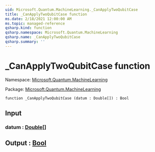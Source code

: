 ```yaml
---
uid: Microsoft.Quantum.MachineLearning._CanApplyTwoQubitCase
title: _CanApplyTwoQubitCase function
ms.date: 2/18/2021 12:00:00 AM
ms.topic: managed-reference
qsharp.kind: function
qsharp.namespace: Microsoft.Quantum.MachineLearning
qsharp.name: _CanApplyTwoQubitCase
qsharp.summary: ''
---
```


# _CanApplyTwoQubitCase function

Namespace: [Microsoft.Quantum.MachineLearning](xref:Microsoft.Quantum.MachineLearning)

Package: [Microsoft.Quantum.MachineLearning](https://nuget.org/packages/Microsoft.Quantum.MachineLearning)




```qsharp
function _CanApplyTwoQubitCase (datum : Double[]) : Bool
```


## Input

### datum : [Double](xref:microsoft.quantum.lang-ref.double)[]





## Output : [Bool](xref:microsoft.quantum.lang-ref.bool)


